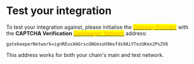# Test your integration

To test your integration against, please initialise the [<mark style="color:orange;">Gateway Provider</mark>](ui-integration/gateway-provider/) with the **CAPTCHA Verification** [<mark style="color:orange;">Gatekeeper Network</mark>](selecting-a-pass.md) address:

```
gatekeeperNetwork=ignREusXmGrscGNUesoU9mxfds9AiYTezUKex2PsZV6
```

This address works for both your chain's main and test network.
